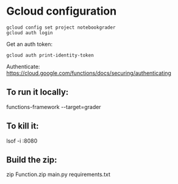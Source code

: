 # Gcloud configuration

```
gcloud config set project notebookgrader
gcloud auth login

```

Get an auth token:
```
gcloud auth print-identity-token
```



Authenticate: https://cloud.google.com/functions/docs/securing/authenticating

## To run it locally: 

functions-framework --target=grader

## To kill it: 

lsof -i :8080

## Build the zip:

zip Function.zip main.py requirements.txt
